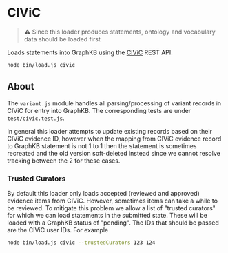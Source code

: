 # CIViC

> :warning: Since this loader produces statements, ontology and vocabulary data should be loaded first

Loads statements into GraphKB using the [CIViC](https://civicdb.org/) REST API.

```bash
node bin/load.js civic
```

## About

The `variant.js` module handles all parsing/processing of variant records in CIViC for entry into GraphKB. The corresponding tests are under `test/civic.test.js`.

In general this loader attempts to update existing records based on their CIViC evidence ID, however when the mapping from CIViC evidence record to GraphKB statement is not 1 to 1 then the statement is sometimes recreated and the old version soft-deleted instead since we cannot resolve tracking between the 2 for these cases.

### Trusted Curators

By default this loader only loads accepted (reviewed and approved) evidence items from CIViC. However, sometimes items can take a while to be reviewed. To mitigate this problem we allow a list of "trusted curators" for which we can load statements in the submitted state. These will be loaded with a GraphKB status of "pending". The IDs that should be passed are the CIViC user IDs. For example

```bash
node bin/load.js civic --trustedCurators 123 124
```
